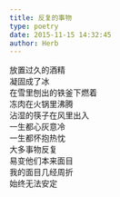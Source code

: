 ```yaml
---  
title: 反复的事物  
type: poetry  
date: 2015-11-15 14:32:45  
author: Herb    
---  
```

放置过久的酒精  
凝固成了冰  
在雪里刨出的铁釜下燃着  
冻肉在火锅里沸腾  
沾湿的筷子在风里出入    
一生都心灰意冷  
一生都怀抱热忱    
大多事物反复  
易变他们本来面目  
我的面目几经周折  
始终无法安定